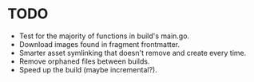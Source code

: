 # TODO

* Test for the majority of functions in build's main.go.
* Download images found in fragment frontmatter.
* Smarter asset symlinking that doesn't remove and create every time.
* Remove orphaned files between builds.
* Speed up the build (maybe incremental?).
